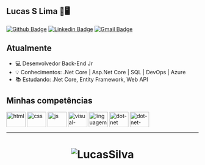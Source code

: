 ## Lucas S Lima 🐧🖥
[![Github Badge](https://img.shields.io/badge/-lucassilva996-000?style=flat-square&logo=Github&logoColor=white&link=https://github.com/lucassilva996)](https://github.com/lucassilva996)
[![Linkedin Badge](https://img.shields.io/badge/-lucassilva996-blue?style=flat-square&logo=Linkedin&logoColor=white&link=https://www.linkedin.com/in/lucassilva996/)](https://www.linkedin.com/in/lucassilva996//)
[![Gmail Badge](https://img.shields.io/badge/-lucasdevprojectroyals.ls@gmail.com-c14438?style=flat-square&logo=Gmail&logoColor=white&link=mailto:lucasdevprojectroyals.ls@gmail.com)](mailto:lucasdevprojectroyals.ls@gmail.com)

## Atualmente
-  💻 Desenvolvedor Back-End Jr
-  💡 Conhecimentos: .Net Core | Asp.Net Core | SQL | DevOps | Azure
-  :books: Estudando: .Net Core, Entity Framework, Web API

## Minhas competências
<p>
<img align="center" alt="html" height="40" width="50" src="https://icon-icons.com/icons2/2415/PNG/128/html_original_wordmark_logo_icon_146478.png" style="max-width:100%;">
<img align="center" alt="css" height="40" width="50" src="https://icon-icons.com/icons2/2415/PNG/128/css_original_wordmark_logo_icon_146576.png" style="max-width:100%;">
<img align="center" alt="js" height="40" width="50" src="https://icon-icons.com/icons2/2415/PNG/128/javascript_original_logo_icon_146455.png" style="max-width:100%;">
<img align="center" alt="visual-studio" height="40" width="50" src="https://icon-icons.com/icons2/2415/PNG/128/visualstudio_plain_wordmark_logo_icon_146309.png" style="max-width:100%;">
<img align="center" alt="linguagem-csharp" height="40" width="50" src="https://icon-icons.com/icons2/2415/PNG/128/csharp_original_logo_icon_146578.png" style="max-width:100%;">
<img align="center" alt="dot-net" height="40" width="50" src="https://icon-icons.com/icons2/2415/PNG/128/dot_net_plain_wordmark_logo_icon_146545.png" style="max-width:100%;">
 <img align="center" alt="dot-net-core" height="40" width="50" src="https://upload.wikimedia.org/wikipedia/commons/thumb/e/ee/.NET_Core_Logo.svg/240px-.NET_Core_Logo.svg.png" style="max-width:100%;">
<p>
<p>

<hr>
<h1 align="center">
<img alt="LucasSilva" src="https://github-readme-stats.codestackr.vercel.app/api?username=lucassilva996&show_icons=true&hide_border=true&" />
</h1>
